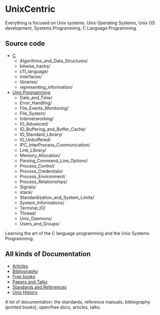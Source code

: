 # UnixCentric

Everything is focused on Unix systems. Unix Operating Systems,
Unix OS development, Systems Programming, C Language Programming.

## Source code

* [C](src/C/)
  * Algorithms_and_Data_Structures/
  * bitwise_hacks/
  * c11_language/
  * interfaces/
  * libraries/
  * representing_information/
* [Unix Programming](src/Unix_Programming)
  * Date_and_Time/
  * Error_Handling/
  * File_Events_Monitoring/
  * File_System/
  * Internetworking/
  * IO_Advanced/
  * IO_Buffering_and_Buffer_Cache/
  * IO_Standard_Library/
  * IO_Unbuffered/
  * IPC_InterProcess_Communication/
  * Link_Library/
  * Memory_Allocation/
  * Parsing_Command_Line_Options/
  * Process_Control/
  * Process_Credentials/
  * Process_Environment/
  * Process_Relationships/
  * Signals/
  * stack/
  * Standardization_and_System_Limits/
  * System_Informations/
  * Terminal_IO/
  * Thread/
  * Unix_Daemons/
  * Users_and_Groups/

Learning the art of the C language programming and the Unix Systems Programming.

## All kinds of Documentation

* [Articles](doc/articles.md)
* [Bibliography](doc/biblio.md)
* [Free books](doc/free_books.md)
* [Papers and Talks](doc/papers_talks.md)
* [Standards and References](doc/std_and_refs.md)
* [Unix History](doc/unix_history)

A lot of documentation: the standards, reference manuals, bibliography 
(printed books), open/free docs, articles, talks.
